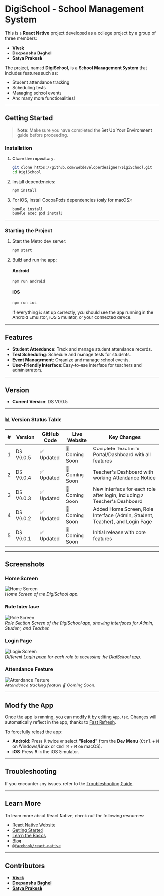 # DigiSchool - School Management System

This is a **React Native** project developed as a college project by a group of three members:  
- **Vivek**  
- **Deepanshu Baghel**  
- **Satya Prakesh**

The project, named **DigiSchool**, is a **School Management System** that includes features such as:  
- Student attendance tracking  
- Scheduling tests  
- Managing school events  
- And many more functionalities!

---

## Getting Started

> **Note**: Make sure you have completed the [Set Up Your Environment](https://reactnative.dev/docs/set-up-your-environment) guide before proceeding.

### Installation

1. Clone the repository:
   ```sh
   git clone https://github.com/webdeveloperdesigner/DigiSchool.git
   cd DigiSchool
   ```

2. Install dependencies:
   ```sh
   npm install
   ```

3. For iOS, install CocoaPods dependencies (only for macOS):
   ```sh
   bundle install
   bundle exec pod install
   ```

---

### Starting the Project

1. Start the Metro dev server:
   ```sh
   npm start
   ```

2. Build and run the app:

   #### Android
   ```sh
   npm run android
   ```

   #### iOS
   ```sh
   npm run ios
   ```

   If everything is set up correctly, you should see the app running in the Android Emulator, iOS Simulator, or your connected device.

---

## Features

- **Student Attendance**: Track and manage student attendance records.  
- **Test Scheduling**: Schedule and manage tests for students.  
- **Event Management**: Organize and manage school events.  
- **User-Friendly Interface**: Easy-to-use interface for teachers and administrators.  

---

## Version

- **Current Version**: DS V0.0.5

---

### 📊 Version Status Table

| #   | Version       | GitHub Code       | Live Website       | Key Changes                                                                 |
|-----|---------------|-------------------|--------------------|------------------------------------------------------------------------------|
| 1   | DS V0.0.5     | ✅ Updated        | 🔄 Coming Soon     | Complete Teacher's Portal/Dashboard with all features                       |
| 2   | DS V0.0.4     | ✅ Updated        | 🔄 Coming Soon     | Teacher's Dashboard with working Attendance Notice                          |
| 3   | DS V0.0.3     | ✅ Updated        | 🔄 Coming Soon     | New interface for each role after login, including a Teacher's Dashboard    |
| 4   | DS V0.0.2     | ✅ Updated        | 🔄 Coming Soon     | Added Home Screen, Role Interface (Admin, Student, Teacher), and Login Page |
| 5   | DS V0.0.1     | ✅ Updated        | 🔄 Coming Soon     | Initial release with core features                                          |

---

## Screenshots

### Home Screen
![Home Screen](./src/assets/Home%20Screen.jpg)  
*Home Screen of the DigiSchool app.*

### Role Interface
![Role Screen](./src/assets/Role.jpg)  
*Role Section Screen of the DigiSchool app, showing interfaces for Admin, Student, and Teacher.*

### Login Page
![Login Screen](./src/assets/Login%20Screen.jpg)  
*Different Login page for each role to accessing the DigiSchool app.*

### Attendance Feature
![Attendance Feature](path/to/attendance-feature.png)  
*Attendance tracking feature 🔄 Coming Soon.*

---

## Modify the App

Once the app is running, you can modify it by editing `App.tsx`. Changes will automatically reflect in the app, thanks to [Fast Refresh](https://reactnative.dev/docs/fast-refresh).

To forcefully reload the app:  
- **Android**: Press <kbd>R</kbd> twice or select **"Reload"** from the **Dev Menu** (<kbd>Ctrl</kbd> + <kbd>M</kbd> on Windows/Linux or <kbd>Cmd ⌘</kbd> + <kbd>M</kbd> on macOS).  
- **iOS**: Press <kbd>R</kbd> in the iOS Simulator.

---

## Troubleshooting

If you encounter any issues, refer to the [Troubleshooting Guide](https://reactnative.dev/docs/troubleshooting).

---

## Learn More

To learn more about React Native, check out the following resources:

- [React Native Website](https://reactnative.dev)  
- [Getting Started](https://reactnative.dev/docs/environment-setup)  
- [Learn the Basics](https://reactnative.dev/docs/getting-started)  
- [Blog](https://reactnative.dev/blog)  
- [`@facebook/react-native`](https://github.com/facebook/react-native)  

---

## Contributors

- **[Vivek](https://github.com/webdeveloperdesigner)**  
- **[Deepanshu Baghel](https://github.com/Deepanshu-Baghel)**  
- **[Satya Prakesh](https://github.com/satyaprakash148)**
